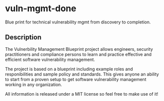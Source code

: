 # vuln-mgmt-done
Blue print for technical vulnerability mgmt from discovery to completion.

## Description
The Vulnerbility Management Blueprint project allows engineers, security practitioners and compliance persons to learn and practice effective and efficient software vulnerability management.

The project is based on a blueprint including example roles and responibilities and sample policy and standards. This gives anyone an ability to start from a proven setup to get software vulnerability management working in any organization.

All information is released under a MIT license so feel free to make use of it!

